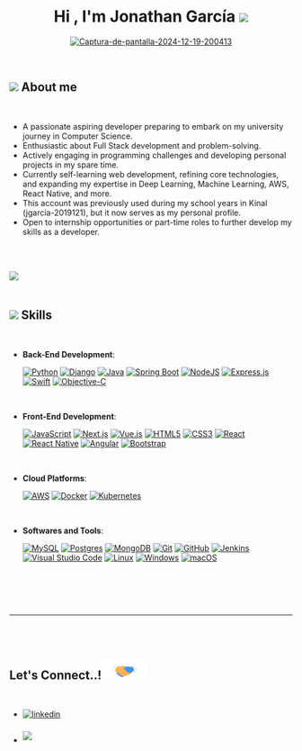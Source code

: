 
<h1 align="center"><b>Hi , I'm Jonathan García </b><img src="https://media.giphy.com/media/hvRJCLFzcasrR4ia7z/giphy.gif" width="35"></h1>
<!--  -->
<p align="center">
  <a href="https://ibb.co/fDSQVNv"><img src="https://i.ibb.co/Y0Wb4dZ/Captura-de-pantalla-2024-12-19-200413.png" alt="Captura-de-pantalla-2024-12-19-200413" border="0"></a>
</p>


<br>



	
## <picture><img src = "https://static.thenounproject.com/png/5018305-200.png" width = 50px></picture> **About me**
<br>

- A passionate aspiring developer preparing to embark on my university journey in Computer Science.
- Enthusiastic about Full Stack development and problem-solving.
- Actively engaging in programming challenges and developing personal projects in my spare time.
- Currently self-learning web development, refining core technologies, and expanding my expertise in Deep Learning, Machine Learning, AWS, React Native, and more.
- This account was previously used during my school years in Kinal (jgarcia-2019121), but it now serves as my personal profile.
- Open to internship opportunities or part-time roles to further develop my skills as a developer.

<br><br>

<img src="https://user-images.githubusercontent.com/73097560/115834477-dbab4500-a447-11eb-908a-139a6edaec5c.gif"><br><br>

## <img src="https://media2.giphy.com/media/QssGEmpkyEOhBCb7e1/giphy.gif?cid=ecf05e47a0n3gi1bfqntqmob8g9aid1oyj2wr3ds3mg700bl&rid=giphy.gif" width ="25"><b> Skills</b>
<br>

<p align="center">

- **Back-End Development**:
    
    [![Python](https://img.shields.io/badge/Python-3776AB?logo=python&logoColor=fff)](#)
    [![Django](https://img.shields.io/badge/Django-%23092E20.svg?logo=django&logoColor=white)](#)
    [![Java](https://img.shields.io/badge/Java-%23ED8B00.svg?logo=openjdk&logoColor=white)](#)
    [![Spring Boot](https://img.shields.io/badge/Spring%20Boot-6DB33F?logo=springboot&logoColor=fff)](#)
    [![NodeJS](https://img.shields.io/badge/Node.js-6DA55F?logo=node.js&logoColor=white)](#)
    [![Express.js](https://img.shields.io/badge/Express.js-%23404d59.svg?logo=express&logoColor=%2361DAFB)](#)
    [![Swift](https://img.shields.io/badge/Swift-F54A2A?logo=swift&logoColor=white)](#)
    [![Objective-C](https://img.shields.io/badge/Objective--C-%233A95E3.svg?&logo=apple&logoColor=white)](#)
<br>   
    
- **Front-End Development**:

    [![JavaScript](https://img.shields.io/badge/JavaScript-F7DF1E?logo=javascript&logoColor=000)](#)
    [![Next.js](https://img.shields.io/badge/Next.js-black?logo=next.js&logoColor=white)](#)
    [![Vue.js](https://img.shields.io/badge/Vue.js-4FC08D?logo=vuedotjs&logoColor=fff)](#)
    [![HTML5](https://img.shields.io/badge/HTML-%23E34F26.svg?logo=html5&logoColor=white)](#)
    [![CSS3](https://img.shields.io/badge/CSS-1572B6?logo=css3&logoColor=fff)](#)
    [![React](https://img.shields.io/badge/React-%2320232a.svg?logo=react&logoColor=%2361DAFB)](#)
    [![React Native](https://img.shields.io/badge/React_Native-%2320232a.svg?logo=react&logoColor=%2361DAFB)](#)
    [![Angular](https://img.shields.io/badge/Angular-%23DD0031.svg?logo=angular&logoColor=white)](#)
    [![Bootstrap](https://img.shields.io/badge/Bootstrap-7952B3?logo=bootstrap&logoColor=fff)](#)
<br>

- **Cloud Platforms**:

    [![AWS](https://img.shields.io/badge/AWS-%23FF9900.svg?logo=amazon-web-services&logoColor=white)](#)
    [![Docker](https://img.shields.io/badge/Docker-2496ED?logo=docker&logoColor=fff)](#)
    [![Kubernetes](https://img.shields.io/badge/Kubernetes-326CE5?logo=kubernetes&logoColor=fff)](#)
<br>

- **Softwares and Tools**:

    [![MySQL](https://img.shields.io/badge/MySQL-4479A1?logo=mysql&logoColor=fff)](#)
    [![Postgres](https://img.shields.io/badge/Postgres-%23316192.svg?logo=postgresql&logoColor=white)](#)
    [![MongoDB](https://img.shields.io/badge/MongoDB-%234ea94b.svg?logo=mongodb&logoColor=white)](#)
    [![Git](https://img.shields.io/badge/Git-F05032?logo=git&logoColor=fff)](#)
    [![GitHub](https://img.shields.io/badge/GitHub-%23121011.svg?logo=github&logoColor=white)](#)
    [![Jenkins](https://img.shields.io/badge/Jenkins-D24939?logo=jenkins&logoColor=white)](#)
    [![Visual Studio Code](https://custom-icon-badges.demolab.com/badge/Visual%20Studio%20Code-0078d7.svg?logo=vsc&logoColor=white)](#)
    [![Linux](https://img.shields.io/badge/Linux-FCC624?logo=linux&logoColor=black)](#)
    [![Windows](https://custom-icon-badges.demolab.com/badge/Windows-0078D6?logo=windows11&logoColor=white)](#)
    [![macOS](https://img.shields.io/badge/macOS-000000?logo=apple&logoColor=F0F0F0)](#)
<br>

</p>

<br>
<br>

-----

<br>
<br>

## <b> Let's Connect..!</b><img src="https://github.com/0xAbdulKhalid/0xAbdulKhalid/raw/main/assets/mdImages/handshake.gif" width ="80">
<br>
<div align='left'>

<ul>

<li>
<a href="https://www.linkedin.com/in/jonathan-garcia-3abb97317/" target="_blank">
<img src="https://img.shields.io/badge/linkedin: Jonathan Garcia -%2300acee.svg?color=405DE6&style=for-the-badge&logo=linkedin&logoColor=white" alt=linkedin style="margin-bottom: 5px;"/>
</a>
</li>

<br>

<li>
<a href="mailto:jonajgarcia67@gmail.com" target="_blank">
<img src="https://img.shields.io/badge/gmail:  jonajgarcia67@gmail.com -%23EA4335.svg?style=for-the-badge&logo=gmail&logoColor=white" t=mail style="margin-bottom: 5px;" />
</a>
</li>
	
</ul>
</div>